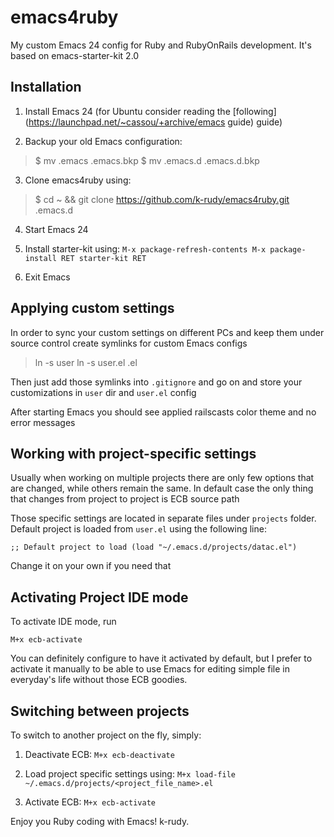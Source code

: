 emacs4ruby
==========

My custom Emacs 24 config for Ruby and RubyOnRails development. It's based on emacs-starter-kit 2.0

Installation
------------

1. Install Emacs 24 (for Ubuntu consider reading the [following](https://launchpad.net/~cassou/+archive/emacs guide) guide)

2. Backup your old Emacs configuration: 
> $ mv .emacs  .emacs.bkp
> $ mv .emacs.d .emacs.d.bkp

3. Clone emacs4ruby using:
> $ cd ~ && git clone https://github.com/k-rudy/emacs4ruby.git .emacs.d

4. Start Emacs 24

5. Install starter-kit using:
`M-x package-refresh-contents
 M-x package-install RET starter-kit RET`

6. Exit Emacs

Applying custom settings
------------------------

In order to sync your custom settings on different PCs and keep them under source control create symlinks for custom Emacs configs
> ln -s user <user> 
> ln -s user.el <user>.el

Then just add those symlinks into `.gitignore` and go on and store your customizations in `user` dir and `user.el` config 

After starting Emacs you should see applied railscasts color theme and no error messages

Working with project-specific settings
--------------------------------------

Usually when working on multiple projects there are only few options that are changed, while others remain the same.
In default case the only thing that changes from project to project is ECB source path

Those specific settings are located in separate files under `projects` folder.
Default project is loaded from `user.el` using the following line:

`;; Default project to load
 (load "~/.emacs.d/projects/datac.el")`

Change it on your own if you need that

Activating Project IDE mode 
---------------------------

To activate IDE mode, run

`M+x ecb-activate`

You can definitely configure to have it activated by default, but I prefer to activate it manually to be able to use Emacs for editing simple file in everyday's life without those ECB goodies.

Switching between projects
--------------------------

To switch to another project on the fly, simply: 

1. Deactivate ECB:
`M+x ecb-deactivate`

2. Load project specific settings using:
`M+x load-file ~/.emacs.d/projects/<project_file_name>.el`

3. Activate ECB:
`M+x ecb-activate`

Enjoy you Ruby coding with Emacs!
k-rudy.






